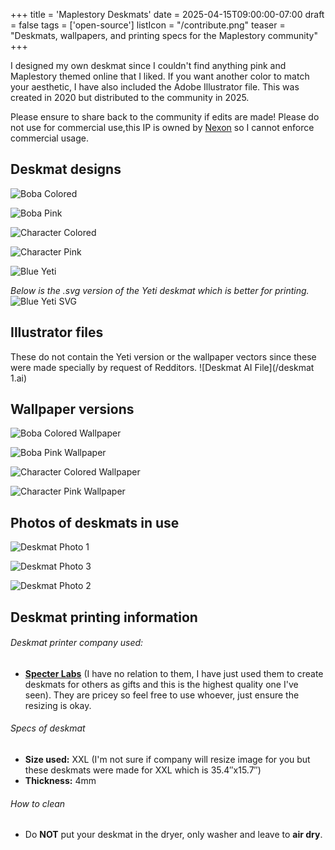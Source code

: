 +++
title = 'Maplestory Deskmats'
date = 2025-04-15T09:00:00-07:00
draft = false
tags = ['open-source']
listIcon = "/contribute.png"
teaser = "Deskmats, wallpapers, and printing specs for the Maplestory community"
+++

I designed my own deskmat since I couldn't find anything pink and Maplestory themed online that I liked. If you want another color to match your aesthetic, I have also included the Adobe Illustrator file. This was created in 2020 but distributed to the community in 2025.


Please ensure to share back to the community if edits are made! Please do not use for commercial use,this IP is owned by [Nexon](https://www.nexon.com/main/en) so I cannot enforce commercial usage.



## Deskmat designs
![Boba Colored](/BobaColored.png)

![Boba Pink](/BobaPink.png)

![Character Colored](/Charactercolored.png)

![Character Pink](/CharacterPink.png)

![Blue Yeti](/BlueYeti.png)

*Below is the .svg version of the Yeti deskmat which is better for printing.*
![Blue Yeti SVG](/BlueYeti.svg)

## Illustrator files
These do not contain the Yeti version or the wallpaper vectors since these were made specially by request of Redditors.
![Deskmat AI File](/deskmat 1.ai)

## Wallpaper versions
![Boba Colored Wallpaper](/BobaColoredWallpaper.png)

![Boba Pink Wallpaper](/BobapinkWallpaper.png)

![Character Colored Wallpaper](/CharaterColoredWallpaper.png)

![Character Pink Wallpaper](/CharaterPinkWallpaper.png)

## Photos of deskmats in use
![Deskmat Photo 1](/Deskmatphoto1.png)

![Deskmat Photo 3](/Deskmatphoto3.png)

![Deskmat Photo 2](/Deskmatphoto2.png)

## Deskmat printing information
###### Deskmat printer company used:
- [**Specter Labs**](https://specterlabs.co/collections/custom-mousepads/products/xxl-large-custom-mouse-pad) (I have no relation to them, I have just used them to create deskmats for others as gifts and this is the highest quality one I've seen). They are pricey so feel free to use whoever, just ensure the resizing is okay.

###### Specs of deskmat
- **Size used:** XXL (I'm not sure if company will resize image for you but these deskmats were made for XXL which is 35.4″x15.7″) 
- **Thickness:** 4mm

###### How to clean
- Do **NOT** put your deskmat in the dryer, only washer and leave to **air dry**.